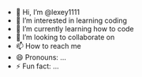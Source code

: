 - 👋 Hi, I’m @lexey1111
- 👀 I’m interested in learning coding 
- 🌱 I’m currently learning how to code
- 💞️ I’m looking to collaborate on 
- 📫 How to reach me 
- 😄 Pronouns: ...
- ⚡ Fun fact: ...

<!---
lexey1111/lexey1111 is a ✨ special ✨ repository because its `README.md` (this file) appears on your GitHub profile.
You can click the Preview link to take a look at your changes.
--->
